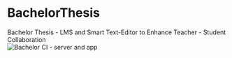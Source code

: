 # BachelorThesis
Bachelor Thesis - LMS and Smart Text-Editor to Enhance Teacher - Student Collaboration <br>
![Bachelor CI - server and app](https://github.com/YohannesDK/BachelorThesis/workflows/Bachelor%20CI%20-%20server%20and%20app/badge.svg?branch=main)
